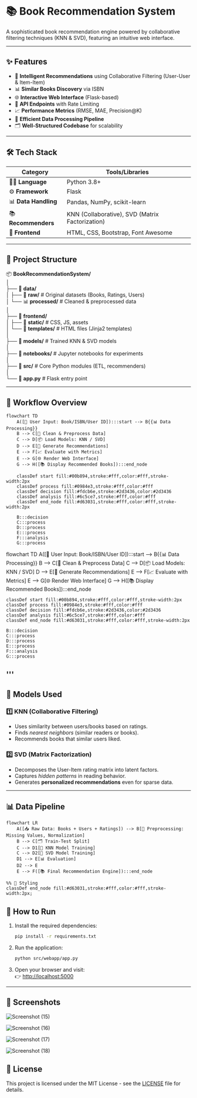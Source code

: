 # 📚 Book Recommendation System

A sophisticated book recommendation engine powered by collaborative filtering techniques (KNN & SVD), featuring an intuitive web interface.

---

## ✨ Features

- 🤖 **Intelligent Recommendations** using Collaborative Filtering (User-User & Item-Item)
- 📊 **Similar Books Discovery** via ISBN
- 🌐 **Interactive Web Interface** (Flask-based)
- 🔑 **API Endpoints** with Rate Limiting
- 📈 **Performance Metrics** (RMSE, MAE, Precision@K)
- 🔄 **Efficient Data Processing Pipeline**
- 🗂️ **Well-Structured Codebase** for scalability

---

## 🛠️ Tech Stack

| Category           | Tools/Libraries               |
|--------------------|-------------------------------|
| 👨‍💻 **Language**   | Python 3.8+                   |
| ⚙️ **Framework**    | Flask                         |
| 📊 **Data Handling**| Pandas, NumPy, scikit-learn   |
| 📚 **Recommenders** | KNN (Collaborative), SVD (Matrix Factorization) |
| 🎨 **Frontend**     | HTML, CSS, Bootstrap, Font Awesome |

---

## 📁 Project Structure

📦 **BookRecommendationSystem/**  
│  
├── 📂 **data/**                        
│   ├── 📝 **raw/**                   # Original datasets (Books, Ratings, Users)  
│   └── 📊 **processed/**             # Cleaned & preprocessed data  
│  
├── 📂 **frontend/**                  
│   ├── 🎨 **static/**                # CSS, JS, assets  
│   └── 📄 **templates/**             # HTML files (Jinja2 templates)  
│  
├── 💾 **models/**                    # Trained KNN & SVD models  
│  
├── 📓 **notebooks/**                 # Jupyter notebooks for experiments  
│  
├── 🔧 **src/**                       # Core Python modules (ETL, recommenders)  
│  
└── 📝 **app.py**                     # Flask entry point  

---

## 🔄 Workflow Overview

```mermaid
flowchart TD
    A([📝 User Input: Book/ISBN/User ID]):::start --> B{{📊 Data Processing}}
    B --> C[🧹 Clean & Preprocess Data]
    C --> D[📦 Load Models: KNN / SVD]
    D --> E[🤖 Generate Recommendations]
    E --> F[📈 Evaluate with Metrics]
    E --> G[🌐 Render Web Interface]
    G --> H([📚 Display Recommended Books]):::end_node

    classDef start fill:#00b894,stroke:#fff,color:#fff,stroke-width:2px
    classDef process fill:#0984e3,stroke:#fff,color:#fff
    classDef decision fill:#fdcb6e,stroke:#2d3436,color:#2d3436
    classDef analysis fill:#6c5ce7,stroke:#fff,color:#fff
    classDef end_node fill:#d63031,stroke:#fff,color:#fff,stroke-width:2px

    B:::decision
    C:::process
    D:::process
    E:::process
    F:::analysis
    G:::process
````

flowchart TD
    A([📝 User Input: Book/ISBN/User ID]):::start --> B{{📊 Data Processing}}
    B --> C[🧹 Clean & Preprocess Data]
    C --> D[📦 Load Models: KNN / SVD]
    D --> E[🤖 Generate Recommendations]
    E --> F[📈 Evaluate with Metrics]
    E --> G[🌐 Render Web Interface]
    G --> H([📚 Display Recommended Books]):::end_node

    classDef start fill:#00b894,stroke:#fff,color:#fff,stroke-width:2px
    classDef process fill:#0984e3,stroke:#fff,color:#fff
    classDef decision fill:#fdcb6e,stroke:#2d3436,color:#2d3436
    classDef analysis fill:#6c5ce7,stroke:#fff,color:#fff
    classDef end_node fill:#d63031,stroke:#fff,color:#fff,stroke-width:2px

    B:::decision
    C:::process
    D:::process
    E:::process
    F:::analysis
    G:::process                       
'''
---
## 🧠 Models Used

### 1️⃣ **KNN (Collaborative Filtering)**

* Uses similarity between users/books based on ratings.
* Finds *nearest neighbors* (similar readers or books).
* Recommends books that similar users liked.

### 2️⃣ **SVD (Matrix Factorization)**

* Decomposes the User-Item rating matrix into latent factors.
* Captures *hidden patterns* in reading behavior.
* Generates **personalized recommendations** even for sparse data.
---

## 📊 Data Pipeline

```mermaid
flowchart LR
    A([📥 Raw Data: Books + Users + Ratings]) --> B[🧹 Preprocessing: Missing Values, Normalization]
    B --> C[🗂️ Train-Test Split]
    C --> D1[🔎 KNN Model Training]
    C --> D2[📐 SVD Model Training]
    D1 --> E[📊 Evaluation]
    D2 --> E
    E --> F([📚 Final Recommendation Engine]):::end_node

%% 🎨 Styling
classDef end_node fill:#d63031,stroke:#fff,color:#fff,stroke-width:2px;
```
## 🚀 How to Run

1. Install the required dependencies:
    ```bash
    pip install -r requirements.txt
    ```

2. Run the application:
    ```bash
    python src/webapp/app.py
    ```

3. Open your browser and visit:  
    👉 [http://localhost:5000](http://localhost:5000)

---

## 📸 Screenshots


![Screenshot (15)](https://github.com/user-attachments/assets/cb62f845-0272-48eb-8f81-1a8e2b9a2426)


![Screenshot (16)](https://github.com/user-attachments/assets/7e2149a0-eeac-435b-81db-ba71f5458c8a)


![Screenshot (17)](https://github.com/user-attachments/assets/41cc0518-4a36-4145-b309-02e94aec8d62)


![Screenshot (18)](https://github.com/user-attachments/assets/39f259f7-002f-4a2c-9cbc-e5a880b17835)



## 📝 License

This project is licensed under the MIT License - see the [LICENSE](LICENSE) file for details.
